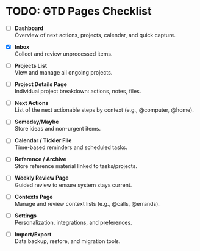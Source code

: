 # TODO: GTD Pages Checklist

- [ ] **Dashboard**  
  Overview of next actions, projects, calendar, and quick capture.

- [x] **Inbox**  
  Collect and review unprocessed items.

- [ ] **Projects List**  
  View and manage all ongoing projects.

- [ ] **Project Details Page**  
  Individual project breakdown: actions, notes, files.

- [ ] **Next Actions**  
  List of the next actionable steps by context (e.g., @computer, @home).

- [ ] **Someday/Maybe**  
  Store ideas and non-urgent items.

- [ ] **Calendar / Tickler File**  
  Time-based reminders and scheduled tasks.

- [ ] **Reference / Archive**  
  Store reference material linked to tasks/projects.

- [ ] **Weekly Review Page**  
  Guided review to ensure system stays current.

- [ ] **Contexts Page**  
  Manage and review context lists (e.g., @calls, @errands).

- [ ] **Settings**  
  Personalization, integrations, and preferences.

- [ ] **Import/Export**  
  Data backup, restore, and migration tools.

